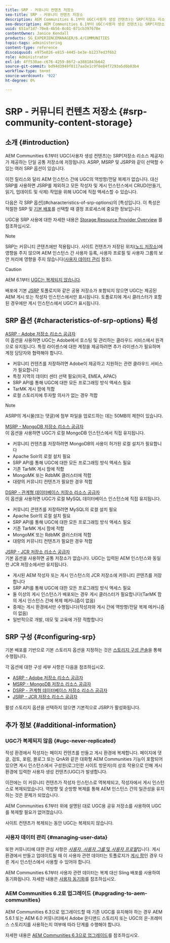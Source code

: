 ```yaml
---
title: SRP - 커뮤니티 컨텐츠 저장소
seo-title: SRP - 커뮤니티 컨텐츠 저장소
description: AEM Communities 6.1부터 UGC(사용자 생성 컨텐츠)는 SRP(저장소 리소스 제공자)가 제공하는 단일 공통 저장소에 저장됩니다
seo-description: AEM Communities 6.1부터 UGC(사용자 생성 컨텐츠)는 SRP(저장소 리소스 제공자)가 제공하는 단일 공통 저장소에 저장됩니다
uuid: 651af1d7-70e8-4b56-8c01-871cb397678e
contentOwner: Janice Kendall
products: SG_EXPERIENCEMANAGER/6.4/COMMUNITIES
topic-tags: administering
content-type: reference
discoiquuid: e975e026-e815-4445-be3e-b1237ed3f6b2
role: Administrator
exl-id: 4ff530ae-c676-4259-86f2-a3881843b642
source-git-commit: bd94d3949f0117aa3e1c9f0e84f7293a5d6b03b4
workflow-type: tm+mt
source-wordcount: '922'
ht-degree: 0%

---
```


# SRP - 커뮤니티 컨텐츠 저장소 {#srp-community-content-storage}

## 소개 {#introduction}

AEM Communities 6.1부터 UGC(사용자 생성 컨텐츠)는 SRP(저장소 리소스 제공자)가 제공하는 단일 공통 저장소에 저장됩니다. ASRP, MSRP 및 JSRP와 같이 선택할 수 있는 여러 SRP 옵션이 있습니다.

이전 릴리스와 달리 AEM 인스턴스 간에 UGC의 역방향/전달 복제가 없습니다. 대신 SRP를 사용하면 JSRP를 제외하고 모든 작성자 및 게시 인스턴스에서 CRUD(만들기, 읽기, 업데이트 및 삭제) 작업을 위해 UGC에 직접 액세스할 수 있습니다.

다음은 각 SRP 옵션](#characteristics-of-srp-options)의 [특성입니다. 이 특성은 적절한 SRP 및 [기본 배포](topologies.md)를 선택할 때 결정 프로세스에 중요한 정보입니다.

UGC용 SRP 사용에 대한 자세한 내용은 [Storage Resource Provider Overview](srp.md) 를 참조하십시오.

>[!NOTE]
>
>SRP는 커뮤니티 콘텐츠에만 적용됩니다. 사이트 컨텐츠가 저장된 위치([노드 저장소](../../help/sites-deploying/data-store-config.md))에 영향을 주지 않으며 AEM 인스턴스 간 사용자 등록, 사용자 프로필 및 사용자 그룹의 보안 처리에 영향을 주지 않습니다([사용자 데이터 관리](#managing-user-data) 참조).

>[!CAUTION]
>
>AEM 6.1부터 [UGC는 복제되지 않습니다](#ugc-never-replicated).
>
>배포에 기본 [JSRP](topologies.md#jsrp) 토폴로지와 같은 공용 저장소가 포함되지 않으면 UGC는 제공된 AEM 게시 또는 작성자 인스턴스에서만 표시됩니다. 토폴로지에 게시 클러스터가 포함된 경우에만 게시 인스턴스에서 UGC가 표시됩니다.

## SRP 옵션 {#characteristics-of-srp-options} 특성

[ASRP - Adobe 저장소 리소스 공급자](asrp.md)\
이 옵션을 사용하면 UGC는 Adobe에서 호스팅 및 관리하는 클라우드 서비스에서 원격으로 유지됩니다. 특정 라이센스에 대한 계정을 제공하려면 추가 라이센스가 필요하며 계정 담당자와 협력해야 합니다.

* 커뮤니티 컨텐츠를 저장하려면 Adobe이 제공하고 지원하는 관련 클라우드 서비스가 필요합니다
* 특정 지역의 데이터 센터 선택 필요(미국, EMEA, APAC)
* SRP API를 통해 UGC에 대한 모든 프로그래밍 방식 액세스 필요
* TarMK 게시 팜에 적합
* 로컬 스토리지에 투자할 의사가 없는 경우 적합

>[!NOTE]
>
>ASRP의 게시물(또는 댓글)에 첨부 파일을 업로드하는 데는 50MB의 제한이 있습니다.

[MSRP - MongoDB 저장소 리소스 공급자](msrp.md)\
이 옵션을 사용하면 UGC가 로컬 MongoDB 인스턴스에서 직접 유지됩니다.

* 커뮤니티 컨텐츠를 저장하려면 MongoDB의 사용이 허가된 로컬 설치가 필요합니다
* Apache Solr의 로컬 설치 필요
* SRP API를 통해 UGC에 대한 모든 프로그래밍 방식 액세스 필요
* 기존 TarMK 게시 팜에 적합
* MongoMK 또는 RdbMK 클러스터에 적합
* 대량의 커뮤니티 컨텐츠가 필요한 경우 적합

[DSRP - 관계형 데이터베이스 저장소 리소스 공급자](dsrp.md)\
이 옵션을 사용하면 UGC가 로컬 MySQL 데이터베이스 인스턴스에 직접 유지됩니다.

* 커뮤니티 콘텐츠를 저장하려면 MySQL의 로컬 설치 필요
* Apache Solr의 로컬 설치 필요
* SRP API를 통해 UGC에 대한 모든 프로그래밍 방식 액세스 필요
* 기존 TarMK 게시 팜에 적합
* MongoMK 또는 RdbMK 클러스터에 적합
* 대량의 커뮤니티 컨텐츠가 필요한 경우 적합

[JSRP - JCR 저장소 리소스 공급자](jsrp.md)\
기본 옵션을 사용하면 공통 저장소가 없습니다. UGC는 입력된 AEM 인스턴스와 동일한 JCR 저장소에서만 유지됩니다.

* 게시된 AEM 작성자 또는 게시 인스턴스의 JCR 저장소에 커뮤니티 콘텐츠를 저장합니다
* SRP API를 통해 UGC에 대한 모든 프로그래밍 방식 액세스 필요
* 둘 이상의 게시 인스턴스가 배포되는 경우 게시 클러스터가 필요합니다(TarMK 팜의 게시 인스턴스 간에 복제 메커니즘이 없음)
* 중재는 게시 환경에서만 수행됩니다(작성자와 게시 간에 역방향/전달 복제 메커니즘이 없음)
* 일반적으로 개발, 데모 및 교육에 가장 적합합니다

## SRP 구성 {#configuring-srp}

기본 배포를 기반으로 기본 스토리지 옵션을 지정하는 것은 [스토리지 구성 콘솔](srp-config.md)을 통해 수행됩니다.

각 옵션에 대한 구성 세부 사항은 다음을 참조하십시오.

* [ASRP - Adobe 저장소 리소스 공급자](asrp.md)
* [MSRP - MongoDB 저장소 리소스 공급자](msrp.md)
* [DSRP - 관계형 데이터베이스 저장소 리소스 공급자](dsrp.md)
* [JSRP - JCR 저장소 리소스 공급자](jsrp.md)

활성 스토리지 옵션을 선택하지 않으면 기본적으로 JSRP가 활성화됩니다.

## 추가 정보 {#additional-information}

### UGC가 복제되지 않음 {#ugc-never-replicated}

작성 환경에서 작성자는 페이지 컨텐츠를 만들고 게시 환경에 복제합니다. 페이지에 댓글, 검토, 포럼, 블로그 또는 QnA와 같은 대화형 AEM Communities 기능이 포함되어 있으면 게시 인스턴스에서 구성원(로그인한 사이트 방문자)의 상호 작용으로 인해 게시 환경에 입력한 사용자 생성 컨텐츠(UGC)가 발생합니다.

이전에는 이 커뮤니티 컨텐츠가 작성자 인스턴스로 역복제되고, 작성자에서 게시 인스턴스로 복제되었습니다. 역방향 및 순방향 복제를 통해 AEM 인스턴스 간의 일관성을 유지하는 것은 문제가 되었습니다.

AEM Communities 6.1부터 위에 설명된 대로 UGC용 공유 저장소를 사용하여 UGC를 복제할 필요가 없어졌습니다.

사이트 컨텐츠가 복제되는 동안 UGC는 복제되지 않습니다.

### 사용자 데이터 관리 {#managing-user-data}

또한 커뮤니티에 대한 관심 사항은 [*사용자*, *사용자 그룹* 및 *사용자 프로필*](users.md)&#x200B;입니다. 게시 환경에서 만들고 업데이트될 때 이 사용자 관련 데이터는 토폴로지가 [게시 팜](../../help/sites-deploying/recommended-deploys.md#tarmk-farm)인 경우 다른 게시 인스턴스에서 사용할 수 있어야 합니다.

AEM Communities 6.1부터 사용자 관련 데이터는 복제 대신 Sling 배포를 사용하여 동기화됩니다. 자세한 내용은 [사용자 동기화](sync.md)를 참조하십시오.

### AEM Communities 6.2로 업그레이드 {#upgrading-to-aem-communities}

AEM Communities 6.3으로 업그레이드할 때 기존 UGC를 유지해야 하는 경우 AEM 5.6.1 또는 AEM 6.0 커뮤니티에서 Adobe 온디맨드 스토리지 또는 UGC의 온-프레미스 스토리지를 사용하는지 여부에 따라 단계를 수행해야 합니다.

자세한 내용은 [AEM Communities 6.3으로 업그레이드](upgrade.md)를 참조하십시오.
